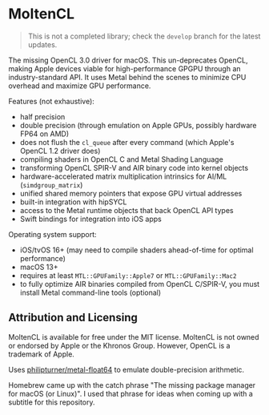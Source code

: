 # MoltenCL

> This is not a completed library; check the `develop` branch for the latest updates.

The missing OpenCL 3.0 driver for macOS. This un-deprecates OpenCL, making Apple devices viable for high-performance GPGPU through an industry-standard API. It uses Metal behind the scenes to minimize CPU overhead and maximize GPU performance.

Features (not exhaustive):
- half precision
- double precision (through emulation on Apple GPUs, possibly hardware FP64 on AMD)
- does not flush the `cl_queue` after every command (which Apple's OpenCL 1.2 driver does)
- compiling shaders in OpenCL C and Metal Shading Language
- transforming OpenCL SPIR-V and AIR binary code into kernel objects
- hardware-accelerated matrix multiplication intrinsics for AI/ML (`simdgroup_matrix`)
- unified shared memory pointers that expose GPU virtual addresses
- built-in integration with hipSYCL
- access to the Metal runtime objects that back OpenCL API types
- Swift bindings for integration into iOS apps

Operating system support:
- iOS/tvOS 16+ (may need to compile shaders ahead-of-time for optimal performance)
- macOS 13+
- requires at least `MTL::GPUFamily::Apple7` or `MTL::GPUFamily::Mac2`
- to fully optimize AIR binaries compiled from OpenCL C/SPIR-V, you must install Metal command-line tools (optional)

## Attribution and Licensing

MoltenCL is available for free under the MIT license. MoltenCL is not owned or endorsed by Apple or the Khronos Group. However, OpenCL is a trademark of Apple.

Uses [philipturner/metal-float64](https://github.com/philipturner/metal-float64) to emulate double-precision arithmetic.

Homebrew came up with the catch phrase "The missing package manager for macOS (or Linux)". I used that phrase for ideas when coming up with a subtitle for this repository.
